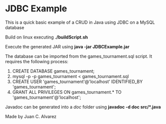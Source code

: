 # JDBC Example

This is a quick basic example of a CRUD in Java using JDBC on a MySQL database

Build on linux executing **./buildScript.sh**

Execute the generated JAR using **java -jar JDBCExample.jar**

The database can be imported from the games\_tournament.sql script. It requires the following process:

1. CREATE DATABASE games\_tournament;
2. mysql -p <user> -p games\_tournament < games\_tournament.sql
3. CREATE USER 'games\_tournament'@'localhost' IDENTIFIED\_BY 'games\_tournament';
4. GRANT ALL PRIVILEGES ON games\_tournament.* TO 'games_tournament'@'localhost';


Javadoc can be generated into a _doc_ folder using **javadoc -d doc src/\*.java**

Made by Juan C. Alvarez
